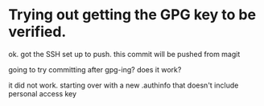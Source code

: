 # Trying out getting the GPG key to be verified.

ok. got the SSH set up to push. this commit will be pushed from magit

going to try committing after gpg-ing? does it work?

it did not work. starting over with a new .authinfo that doesn't include personal access key
